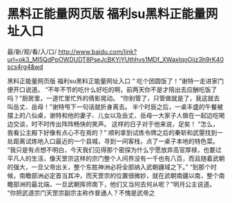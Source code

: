 # 黑料正能量网页版 福利su黑料正能量网址入口

最/新/观/看/入/口/ http://www.baidu.com/link?url=ok3_Ml5QdPpOWDUDT8PseJcBKYiYUthhvs1MDf_XWaxIqoOiiz3h9rK40scs4rg4&wd

黑料正能量网页版 福利su黑料正能量网址入口
“
    吃个团圆饭了！”谢特一走进家门便开口说道。
    “不年不节的吃什么好吃的啊，前两天你不是才陪出去应酬吃饭了吗？”厨房里，一道忙里忙外的倩影晃动。
    “你别管了，只管做就是了，我这就去叫岳丈、岳母！”谢特甩下一句话就折身离去。
    半个时辰之后，一桌丰盛的午餐被摆上的八仙桌，谢特和他的妻子、儿女以及岳丈、岳母一大家子人做在一起边吃喝边交谈，时不时传出阵阵畅快的笑声。
    这样的日子对于他来说，足矣！
    “怎么，我看公主殿下好像有点心不在焉的？”
    顺利拿到试炼令牌之后的秦斩和武曌找到一处距离试炼地入口最近的一个县城，寻到一间客栈，点了一桌子本地的特色菜。
    “我只是有点想不明白，今天我们见得那个密探为什么宁愿放弃高官厚禄，也要过平凡人的生活，像天罡宗这样的宗门整个人间界没有一千也有八百，而且随着武朝的强大，一旦父帝出关，整个东胜神洲必将全部纳入武朝疆域之下。”
    “到那个时候，南瞻部洲必定首当其冲，而天罡宗的位置很微妙，就在武朝南疆以南，整个南瞻部洲的最北端，一旦武朝挥师南下，他们又当何去何从呢？”明月公主说道。
    “你把武道宗门天罡宗副宗主称作普通人？不愧是武帝之

